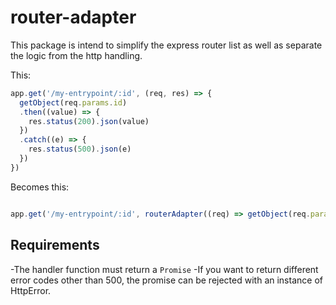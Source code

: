 # router-adapter

This package is intend to simplify the express router list as well as separate the logic from the http handling.

This:

```js
app.get('/my-entrypoint/:id', (req, res) => {
  getObject(req.params.id)
  .then((value) => {
    res.status(200).json(value)
  })
  .catch((e) => {
    res.status(500).json(e)
  })
})
```

Becomes this:

```js

app.get('/my-entrypoint/:id', routerAdapter((req) => getObject(req.params.id))

```

## Requirements

-The handler function must return a `Promise`
-If you want to return different error codes other than 500, the promise can be rejected with an instance of HttpError.

